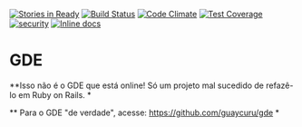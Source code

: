 [![Stories in Ready](https://badge.waffle.io/gde-unicamp/gde.png?label=ready&title=Ready)](https://waffle.io/gde-unicamp/gde)
[![Build Status](https://travis-ci.org/gde-unicamp/gde.svg?branch=develop)](https://travis-ci.org/gde-unicamp/gde)
[![Code Climate](https://codeclimate.com/github/gde-unicamp/gde/badges/gpa.svg)](https://codeclimate.com/github/gde-unicamp/gde)
[![Test Coverage](https://codeclimate.com/github/gde-unicamp/gde/badges/coverage.svg)](https://codeclimate.com/github/gde-unicamp/gde)
[![security](https://hakiri.io/github/gde-unicamp/gde/develop.svg)](https://hakiri.io/github/gde-unicamp/gde/develop)
[![Inline docs](http://inch-ci.org/github/gde-unicamp/gde.svg?branch=develop)](http://inch-ci.org/github/gde-unicamp/gde)
# GDE

**Isso não é o GDE que está online! Só um projeto mal sucedido de refazê-lo em Ruby on Rails. *

** Para o GDE "de verdade", acesse: https://github.com/guaycuru/gde *
